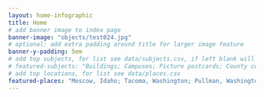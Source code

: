 ```yaml
---
layout: home-infographic
title: Home
# add banner image to index page 
banner-image: "objects/test024.jpg"
# optional: add extra padding around title for larger image feature
banner-y-padding: 5em
# add top subjects, for list see data/subjects.csv, if left blank will auto generate top 6
# featured-subjects: "Buildings; Campuses; Picture postcards; County courthouses; Farms; Schools"
# add top locations, for list see data/places.csv
featured-places: "Moscow, Idaho; Tacoma, Washington; Pullman, Washington; Spokane, Washington"
---
```


